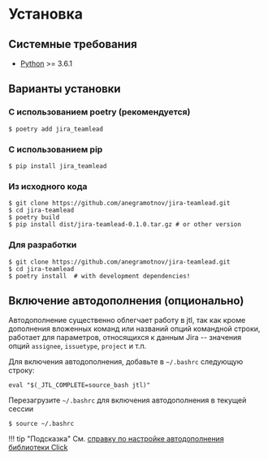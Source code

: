 # Установка

## Системные требования

* [Python](https://www.python.org/) >= 3.6.1

## Варианты установки

### С использованием poetry (рекомендуется)

    $ poetry add jira_teamlead

### С использованием pip

    $ pip install jira_teamlead

### Из исходного кода

    $ git clone https://github.com/anegramotnov/jira-teamlead.git
    $ cd jira-teamlead
    $ poetry build
    $ pip install dist/jira-teamlead-0.1.0.tar.gz # or other version

### Для разработки

    $ git clone https://github.com/anegramotnov/jira-teamlead.git
    $ cd jira-teamlead
    $ poetry install  # with development dependencies!

## Включение автодополнения (опционально)

Автодополнение существенно облегчает работу в jtl, так как кроме дополнения
вложенных команд или названий опций командной строки, работает для параметров,
относящихся к данным Jira -- значения опций `assignee`,
`issuetype`, `project` и т.п.

Для включения автодополнения, добавьте в `~/.bashrc` следующую строку:

    eval "$(_JTL_COMPLETE=source_bash jtl)"

Перезагрузите `~/.bashrc` для включения автодополнения в текущей сессии

    $ source ~/.bashrc

!!! tip "Подсказка"
    См. [справку по настройке автодополнения библиотеки Click](https://click.palletsprojects.com/en/7.x/bashcomplete/#activation)

